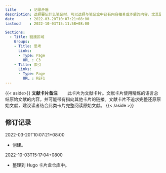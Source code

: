 ```yaml
---
title      : 记录矛盾
description: 选择要记什么笔记时，可以选择与笔记盒中已有内容相关或矛盾的内容，尤其是矛盾的内容。鼓励收集和思考矛盾的观点。
date       : 2022-03-20T10:07:21+08:00
lastmod    : 2022-10-03T15:11:58+08:00

Sections:
  - Title: 链接区域
    Groups:
    - Title: 思考
      Links:
      - Type: Page
        URL : C3
    - Title: 索引
      Links:
      - Type: Page
        URL : REF1
---
```

{{< aside>}}
**文献卡片备注**
　　此卡片为文献卡片。文献卡片使用精炼的语言总结原始文献的内容，并可能带有指向其他卡片的链接。文献卡片不追求完整还原原始文献，建议读者结合此类卡片完整阅读原始文献。
{{< /aside >}}

## 修订记录
2022-03-20T10:07:21+08:00
* 创建。

2022-10-03T15:17:04+0800
* 整理到 Hugo 卡片盒仓库中。